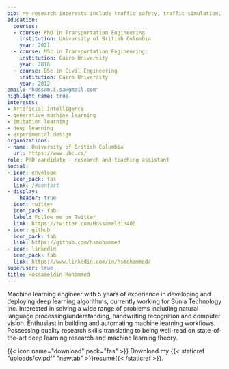 ```yaml
---
bio: My research interests include traffic safety, traffic simulation, transportation demand modeling, generative machine learning, imitation learning, deep learning and experimental design.
education:
  courses:
  - course: PhD in Transportation Engineering
    institution: University of British Columbia
    year: 2021
  - course: MSc in Transportation Engineering
    institution: Cairo University
    year: 2016
  - course: BSc in Civil Engineering
    institution: Cairo University
    year: 2012
email: "hossam.i.sa@gmail.com"
highlight_name: true
interests:
- Artificial Intelligence
- generative machine learning
- imitation learning
- deep learning
- experimental design
organizations:
- name: University of British Columbia
  url: https://www.ubc.ca/
role: PhD candidate - research and teaching assistant
social:
- icon: envelope
  icon_pack: fas
  link: /#contact
- display:
    header: true
  icon: twitter
  icon_pack: fab
  label: Follow me on Twitter
  link: https://twitter.com/Hossameldin400
- icon: github
  icon_pack: fab
  link: https://github.com/hsmohammed
- icon: linkedin
  icon_pack: fab
  link: https://www.linkedin.com/in/hsmohammed/
superuser: true
title: Hossameldin Mohammed
---
```


Machine learning engineer with 5 years of experience in developing and deploying deep learning algorithms, currently working for Sunia Technology Inc. Interested in solving a wide range of problems including natural language processing/understanding, handwriting recognition and computer vision. Enthusiast in building and automating machine learning workflows. Possessing quality research skills translating to being well-read on state-of-the-art deep learning research and machine learning theory.

{{< icon name="download" pack="fas" >}} Download my {{< staticref "uploads/cv.pdf" "newtab" >}}resumé{{< /staticref >}}.
